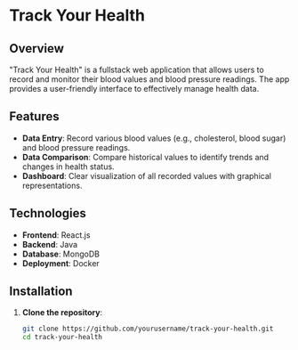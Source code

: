 # Track Your Health

## Overview

"Track Your Health" is a fullstack web application that allows users to record and monitor their blood values and blood pressure readings. The app provides a user-friendly interface to effectively manage health data.

## Features

- **Data Entry**: Record various blood values (e.g., cholesterol, blood sugar) and blood pressure readings.
- **Data Comparison**: Compare historical values to identify trends and changes in health status.
- **Dashboard**: Clear visualization of all recorded values with graphical representations.

## Technologies

- **Frontend**: React.js
- **Backend**: Java
- **Database**: MongoDB
- **Deployment**: Docker

## Installation

1. **Clone the repository**:
   ```bash
   git clone https://github.com/yourusername/track-your-health.git
   cd track-your-health
